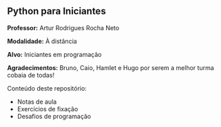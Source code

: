 ## Python para Iniciantes
**Professor:** Artur Rodrigues Rocha Neto

**Modalidade:** À distância

**Alvo:** Iniciantes em programação

**Agradecimentos:** Bruno, Caio, Hamlet e Hugo por serem a melhor turma cobaia de todas!

Conteúdo deste repositório:
- Notas de aula
- Exercícios de fixação
- Desafios de programação
